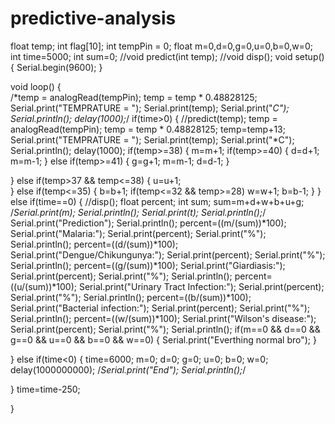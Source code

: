 # predictive-analysis

float temp;
int flag[10];
int tempPin = 0;
float m=0,d=0,g=0,u=0,b=0,w=0;
int time=5000;
int sum=0;
//void predict(int temp);
//void disp();
void setup()
{
  Serial.begin(9600);
}

void loop()
{  
  /*temp = analogRead(tempPin);
  temp = temp * 0.48828125;
  Serial.print("TEMPRATURE = ");
  Serial.print(temp);
  Serial.print("*C");
  Serial.println();
  delay(1000);*/
  if(time>0)
  {
  //predict(temp);
        temp = analogRead(tempPin);
        temp = temp * 0.48828125;
        temp=temp+13;
        Serial.print("TEMPRATURE = ");
        Serial.print(temp);
        Serial.print("*C");
        Serial.println();
        delay(1000);
        if(temp>=38)
{
m=m+1;
               if(temp>=40)
                {
                d=d+1;
                m=m-1;
                }
                else if(temp>=41)
                {
                g=g+1;
                m=m-1;
                d=d-1;
                }
                
}
else if(temp>37 && temp<=38)
{
u=u+1;  
}
        else if(temp<=35)
        {
          b=b+1;
          if(temp<=32 && temp>=28)
          w=w+1;
          b=b-1;
        }
  }
  else if(time==0)
  {
  //disp();
        float percent;
        int sum;
        sum=m+d+w+b+u+g;
        /*Serial.print(m);
        Serial.println();
        Serial.print(t);
        Serial.println();*/
        Serial.print("Prediction");
Serial.println();
   	percent=((m/(sum))*100);
Serial.print("Malaria:");
Serial.print(percent);
        Serial.print("%");
Serial.println();
percent=((d/(sum))*100);
Serial.print("Dengue/Chikungunya:");
Serial.print(percent);
        Serial.print("%");
Serial.println();
percent=((g/(sum))*100);
        Serial.print("Giardiasis:");
Serial.print(percent);
        Serial.print("%");
Serial.println();
percent=((u/(sum))*100);
        Serial.print("Urinary Tract Infection:");
Serial.print(percent);
        Serial.print("%");
Serial.println();
percent=((b/(sum))*100);
        Serial.print("Bacterial infection:");
Serial.print(percent);
        Serial.print("%");
Serial.println();
percent=((w/(sum))*100);
        Serial.print("Wilson's disease:");
Serial.print(percent);
        Serial.print("%");
Serial.println();
        if(m==0 && d==0 && g==0 && u==0 && b==0 && w==0)
        {
          Serial.print("Everthing normal bro");
        }

  }
  else if(time<0)
  {
    time=6000;
    m=0;
    d=0;
    g=0;
    u=0;
    b=0;
    w=0;
    delay(1000000000);
    /*Serial.print("End");
    Serial.println();*/
    
  }
  time=time-250;
  
}
